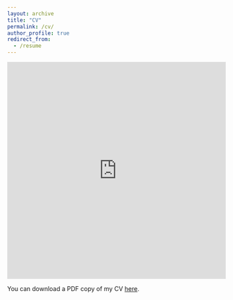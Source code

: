 ```yaml
---
layout: archive
title: "CV"
permalink: /cv/
author_profile: true
redirect_from:
  - /resume
---
```


<iframe src="https://haotianxiangsti.github.io/haotianxiang.github.io/files/Haotian_Xiang_Latest_CV_Final.pdf" width="100%" height="500" frameborder="no" border="0" marginwidth="0" marginheight="0"></iframe>

You can download a PDF copy of my CV [here](https://haotianxiangsti.github.io/haotianxiang.github.io/files/Haotian_Xiang_Latest_CV_Final.pdf).